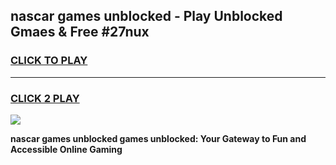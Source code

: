 
## nascar games unblocked - Play Unblocked Gmaes & Free #27nux
<h3>
<a href="https://news.freeplayer.one?title=nascar_games_unblocked&ref=26F">CLICK TO PLAY</a></h3>
<hr>

<h3>
<a href="https://news.freeplayer.one?title=nascar_games_unblocked&ref=26F">CLICK 2 PLAY</a>
  
</h3>

<a href="https://news.freeplayer.one?title=nascar_games_unblocked&ref=26F/"><img src="https://clearcache.store/games.png"></a>


**nascar games unblocked games unblocked: Your Gateway to Fun and Accessible Online Gaming**
